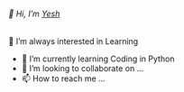 ###### 👋 Hi, I’m [Yesh](https://github.com/Yema94)
 👀 I’m always interested in Learning
- 🌱 I’m currently learning Coding in Python 
- 💞️ I’m looking to collaborate on ...
- 📫 How to reach me ...

<!---
manasaniYeshwanth/manasaniYeshwanth is a ✨ special ✨ repository because its `README.md` (this file) appears on your GitHub profile.
You can click the Preview link to take a look at your changes.
--->
